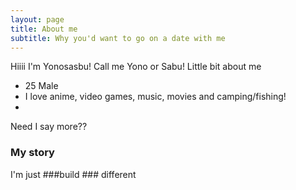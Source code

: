 ```yaml
---
layout: page
title: About me
subtitle: Why you'd want to go on a date with me
---
```


Hiiii I'm Yonosasbu! Call me Yono or Sabu! Little bit about me

- 25 Male
- I love anime, video games, music, movies and camping/fishing!
- 
  
Need I say more??

### My story

I'm just ###build ### different
